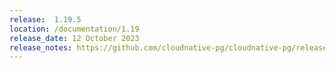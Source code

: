 ```yaml
---
release:  1.19.5
location: /documentation/1.19
release_date: 12 October 2023
release_notes: https://github.com/cloudnative-pg/cloudnative-pg/releases/tag/v1.19.5
---
```

